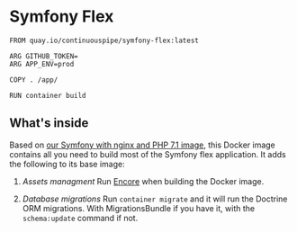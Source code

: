# Symfony Flex

```
FROM quay.io/continuouspipe/symfony-flex:latest

ARG GITHUB_TOKEN=
ARG APP_ENV=prod

COPY . /app/

RUN container build
```

## What's inside

Based on [our Symfony with nginx and PHP 7.1 image](../symfony/), this Docker image contains all you need to build most of the Symfony flex application. It adds the following to its base image:

1. *Assets managment*
   Run [Encore](http://symfony.com/doc/current/frontend.html) when building the Docker image. 

2. *Database migrations*
   Run `container migrate` and it will run the Doctrine ORM migrations. With MigrationsBundle if you have it, with the `schema:update` command if not.

